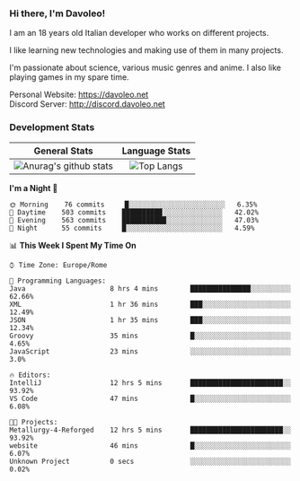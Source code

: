 ### Hi there, I'm Davoleo!

I am an 18 years old Italian developer who works on different projects.

I like learning new technologies and making use of them in many projects.

I'm passionate about science, various music genres and anime.
I also like playing games in my spare time.

Personal Website: https://davoleo.net <br>
Discord Server: http://discord.davoleo.net

### Development Stats

General Stats             |  Language Stats
:-------------------------:|:-------------------------:
![Anurag's github stats](https://github-readme-stats.vercel.app/api?username=Davoleo&count_private=true&show_icons=true&theme=tokyonight)  |  ![Top Langs](https://github-readme-stats.vercel.app/api/top-langs/?username=Davoleo&theme=tokyonight&layout=compact)



<!--START_SECTION:waka-->
**I'm a Night 🦉** 

```text
🌞 Morning    76 commits     █░░░░░░░░░░░░░░░░░░░░░░░░   6.35% 
🌆 Daytime    503 commits    ██████████░░░░░░░░░░░░░░░   42.02% 
🌃 Evening    563 commits    ███████████░░░░░░░░░░░░░░   47.03% 
🌙 Night      55 commits     █░░░░░░░░░░░░░░░░░░░░░░░░   4.59%

```


📊 **This Week I Spent My Time On** 

```text
⌚︎ Time Zone: Europe/Rome

💬 Programming Languages: 
Java                     8 hrs 4 mins        ███████████████░░░░░░░░░░   62.66% 
XML                      1 hr 36 mins        ███░░░░░░░░░░░░░░░░░░░░░░   12.49% 
JSON                     1 hr 35 mins        ███░░░░░░░░░░░░░░░░░░░░░░   12.34% 
Groovy                   35 mins             █░░░░░░░░░░░░░░░░░░░░░░░░   4.65% 
JavaScript               23 mins             ░░░░░░░░░░░░░░░░░░░░░░░░░   3.0%

🔥 Editors: 
IntelliJ                 12 hrs 5 mins       ███████████████████████░░   93.92% 
VS Code                  47 mins             █░░░░░░░░░░░░░░░░░░░░░░░░   6.08%

🐱‍💻 Projects: 
Metallurgy-4-Reforged    12 hrs 5 mins       ███████████████████████░░   93.92% 
website                  46 mins             █░░░░░░░░░░░░░░░░░░░░░░░░   6.07% 
Unknown Project          0 secs              ░░░░░░░░░░░░░░░░░░░░░░░░░   0.02%

```


<!--END_SECTION:waka-->

<!--
**Davoleo/Davoleo** is a ✨ _special_ ✨ repository because its `README.md` (this file) appears on your GitHub profile.

https://gist.github.com/Davoleo/43516c64c8169e24dc2571c34713863b

Here are some ideas to get you started:

- 🔭 I’m currently working on ...
- 🌱 I’m currently learning ...
- 👯 I’m looking to collaborate on ...
- 🤔 I’m looking for help with ...
- 💬 Ask me about ...
- 📫 How to reach me: ...
- 😄 Pronouns: ...
- ⚡ Fun fact: ...
-->
